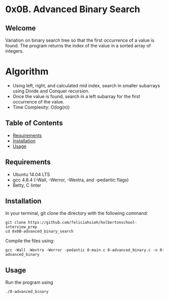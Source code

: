 # 0x0B. Advanced Binary Search

## Welcome
Variation on binary search tree so that the first occurrence of a value is found. The program returns the index of the value in a sorted array of integers.

# Algorithm

* Using left, right, and calculated mid index, search in smaller subarrays using Divide and Conquer recursion.
* Once the value is found, search in a left subarray for the first occurrence of the value.
* Time Complexity: O(log(n))

## Table of Contents
* [Requirements](#requirements)
* [Installation](#installation)
* [Usage](#usage)

## Requirements
* Ubuntu 14.04 LTS
* gcc 4.8.4 (-Wall, -Werror, -Wextra, and -pedantic flags)
* Betty, C linter

## Installation
In your terminal, git clone the directory with the following command:
```
git clone https://github.com/feliciahsieh/holbertonschool-interview_prep
cd 0x0B-advanced_binary_search
```

Compile the files using:

```
gcc -Wall -Wextra -Werror -pedantic 0-main.c 0-advanced_binary.c -o 0-advanced_binary
```

## Usage

Run the program using

```
./0-advanced_binary
```
